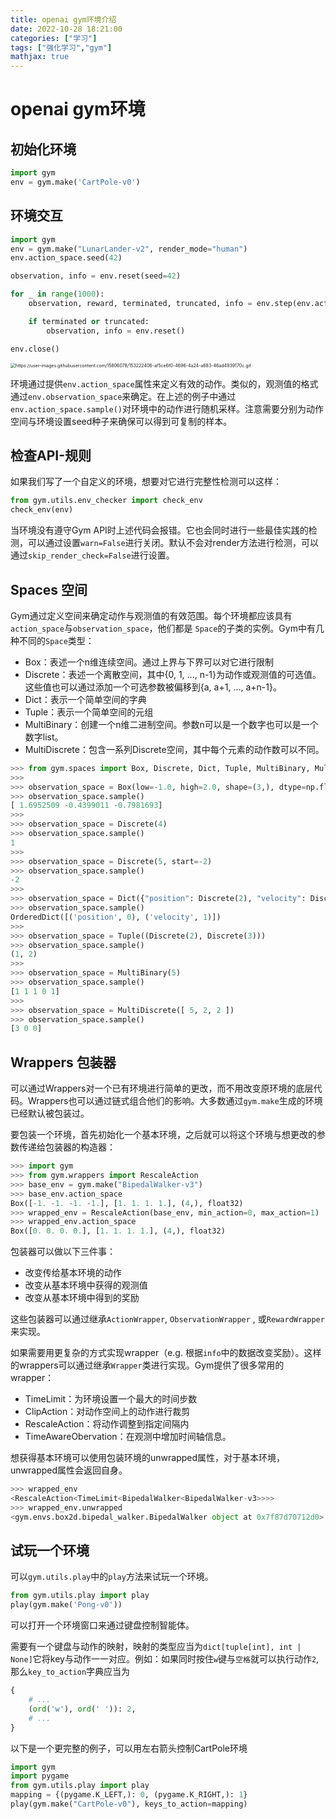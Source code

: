 ```yaml
---
title: openai gym环境介绍
date: 2022-10-28 18:21:00
categories: ["学习"]
tags: ["强化学习","gym"]
mathjax: true
---
```


# openai gym环境



## 初始化环境

```python
import gym
env = gym.make('CartPole-v0')
```

## 环境交互

```python
import gym
env = gym.make("LunarLander-v2", render_mode="human")
env.action_space.seed(42)

observation, info = env.reset(seed=42)

for _ in range(1000):
    observation, reward, terminated, truncated, info = env.step(env.action_space.sample())

    if terminated or truncated:
        observation, info = env.reset()

env.close()
```

<img src="https://user-images.githubusercontent.com/15806078/153222406-af5ce6f0-4696-4a24-a683-46ad4939170c.gif" alt="https://user-images.githubusercontent.com/15806078/153222406-af5ce6f0-4696-4a24-a683-46ad4939170c.gif" style="zoom:50%;" />

<!--more-->

环境通过提供`env.action_space`属性来定义有效的动作。类似的，观测值的格式通过`env.observation_space`来确定。在上述的例子中通过`env.action_space.sample()`对环境中的动作进行随机采样。注意需要分别为动作空间与环境设置seed种子来确保可以得到可复制的样本。

## 检查API-规则

如果我们写了一个自定义的环境，想要对它进行完整性检测可以这样：

```python
from gym.utils.env_checker import check_env
check_env(env)
```

当环境没有遵守Gym API时上述代码会报错。它也会同时进行一些最佳实践的检测，可以通过设置`warn=False`进行关闭。默认不会对render方法进行检测，可以通过`skip_render_check=False`进行设置。

## Spaces 空间

Gym通过定义空间来确定动作与观测值的有效范围。每个环境都应该具有`action_space`与`observation_space`，他们都是 `Space`的子类的实例。Gym中有几种不同的`Space`类型：

- Box：表述一个n维连续空间。通过上界与下界可以对它进行限制
- Discrete：表述一个离散空间，其中{0, 1, ..., n-1}为动作或观测值的可选值。这些值也可以通过添加一个可选参数被偏移到{a, a+1, ..., a+n-1}。
- Dict：表示一个简单空间的字典
- Tuple：表示一个简单空间的元组
- MultiBinary：创建一个n维二进制空间。参数n可以是一个数字也可以是一个数字list。
- MultiDiscrete：包含一系列Discrete空间，其中每个元素的动作数可以不同。

```python
>>> from gym.spaces import Box, Discrete, Dict, Tuple, MultiBinary, MultiDiscrete
>>>
>>> observation_space = Box(low=-1.0, high=2.0, shape=(3,), dtype=np.float32)
>>> observation_space.sample()
[ 1.6952509 -0.4399011 -0.7981693]
>>>
>>> observation_space = Discrete(4)
>>> observation_space.sample()
1
>>>
>>> observation_space = Discrete(5, start=-2)
>>> observation_space.sample()
-2
>>>
>>> observation_space = Dict({"position": Discrete(2), "velocity": Discrete(3)})
>>> observation_space.sample()
OrderedDict([('position', 0), ('velocity', 1)])
>>>
>>> observation_space = Tuple((Discrete(2), Discrete(3)))
>>> observation_space.sample()
(1, 2)
>>>
>>> observation_space = MultiBinary(5)
>>> observation_space.sample()
[1 1 1 0 1]
>>>
>>> observation_space = MultiDiscrete([ 5, 2, 2 ])
>>> observation_space.sample()
[3 0 0]
```

## Wrappers 包装器

可以通过Wrappers对一个已有环境进行简单的更改，而不用改变原环境的底层代码。Wrappers也可以通过链式组合他们的影响。大多数通过`gym.make`生成的环境已经默认被包装过。

要包装一个环境，首先初始化一个基本环境，之后就可以将这个环境与想更改的参数传递给包装器的构造器：

```python
>>> import gym
>>> from gym.wrappers import RescaleAction
>>> base_env = gym.make("BipedalWalker-v3")
>>> base_env.action_space
Box([-1. -1. -1. -1.], [1. 1. 1. 1.], (4,), float32)
>>> wrapped_env = RescaleAction(base_env, min_action=0, max_action=1)
>>> wrapped_env.action_space
Box([0. 0. 0. 0.], [1. 1. 1. 1.], (4,), float32)
```

包装器可以做以下三件事：

- 改变传给基本环境的动作
- 改变从基本环境中获得的观测值
- 改变从基本环境中得到的奖励

这些包装器可以通过继承`ActionWrapper`, `ObservationWrapper` , 或`RewardWrapper` 来实现。

如果需要用更复杂的方式实现wrapper（e.g. 根据`info`中的数据改变奖励）。这样的wrappers可以通过继承`Wrapper`类进行实现。Gym提供了很多常用的wrapper：

- TimeLimit：为环境设置一个最大的时间步数
- ClipAction：对动作空间上的动作进行裁剪
- RescaleAction：将动作调整到指定间隔内
- TimeAwareObervation：在观测中增加时间轴信息。

想获得基本环境可以使用包装环境的unwrapped属性，对于基本环境，unwrapped属性会返回自身。

```python
>>> wrapped_env
<RescaleAction<TimeLimit<BipedalWalker<BipedalWalker-v3>>>>
>>> wrapped_env.unwrapped
<gym.envs.box2d.bipedal_walker.BipedalWalker object at 0x7f87d70712d0>
```

## 试玩一个环境

可以`gym.utils.play`中的`play`方法来试玩一个环境。

```python
from gym.utils.play import play
play(gym.make('Pong-v0'))
```

可以打开一个环境窗口来通过键盘控制智能体。

需要有一个键盘与动作的映射，映射的类型应当为`dict[tuple[int], int | None]`它将key与动作一一对应。例如：如果同时按住`w`键与`空格`就可以执行动作`2`,那么`key_to_action`字典应当为

```python
{
    # ...
    (ord('w'), ord(' ')): 2,
    # ...
}
```

以下是一个更完整的例子，可以用左右箭头控制CartPole环境

```python
import gym
import pygame
from gym.utils.play import play
mapping = {(pygame.K_LEFT,): 0, (pygame.K_RIGHT,): 1}
play(gym.make("CartPole-v0"), keys_to_action=mapping)
```

